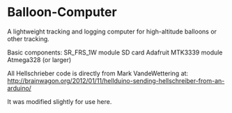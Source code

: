 Balloon-Computer
================

A lightweight tracking and logging computer for high-altitude balloons or other tracking.

Basic components:
SR_FRS_1W module
SD card
Adafruit MTK3339 module
Atmega328 (or larger)


All Hellschrieber code is directly from Mark VandeWettering at:
http://brainwagon.org/2012/01/11/hellduino-sending-hellschreiber-from-an-arduino/

It was modified slightly for use here. 
